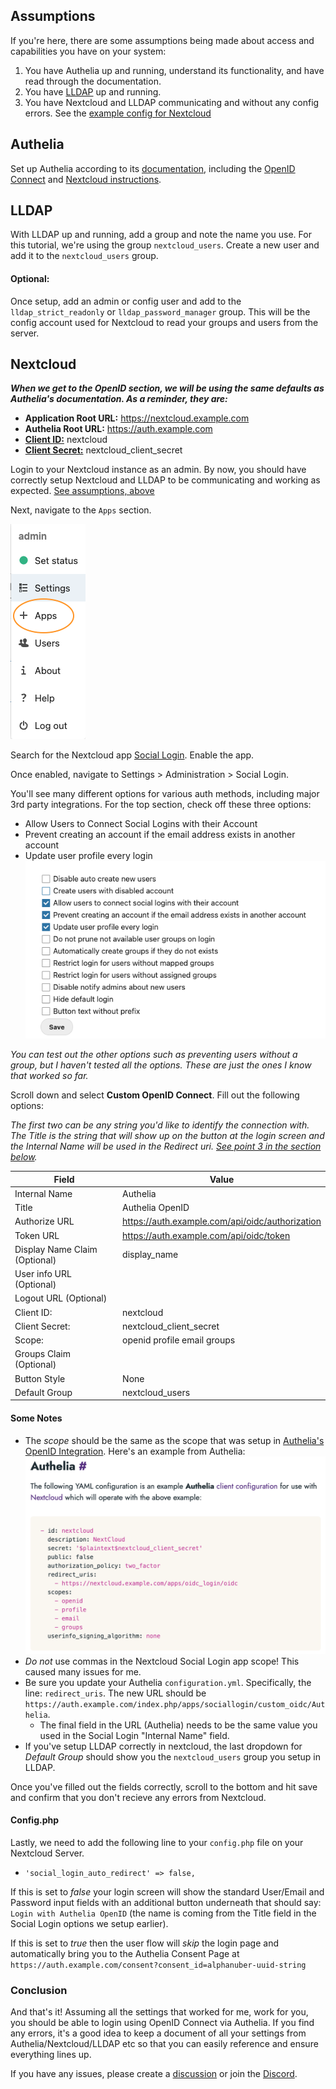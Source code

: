 ## Assumptions

If you're here, there are some assumptions being made about access and capabilities you have on your system:
1. You have Authelia up and running, understand its functionality, and have read through the documentation. 
2. You have [LLDAP](https://github.com/nitnelave/lldap) up and running. 
3. You have Nextcloud and LLDAP communicating and without any config errors. See the [example config for Nextcloud](example_configs/nextcloud.md)

## Authelia

Set up Authelia according to its [documentation](https://www.authelia.com/overview/prologue/introduction/), including the [OpenID Connect](https://www.authelia.com/configuration/identity-providers/open-id-connect/) and [Nextcloud instructions](https://www.authelia.com/integration/openid-connect/nextcloud/).

## LLDAP

With LLDAP up and running, add a group and note the name you use. For this tutorial, we're using the group `nextcloud_users`. Create a new user and add it to the `nextcloud_users` group. 

#### Optional:
Once setup, add an admin or config user and add to the `lldap_strict_readonly` or `lldap_password_manager` group. This will be the config account used for Nextcloud to read your groups and users from the server. 

## Nextcloud
**_When we get to the OpenID section, we will be using the same defaults as Authelia's documentation. As a reminder, they are:_** 

* **Application Root URL:** https://nextcloud.example.com
* **Authelia Root URL:** https://auth.example.com
* [**Client ID:**](https://www.authelia.com/configuration/identity-providers/open-id-connect/#id) nextcloud
* [**Client Secret:**](https://www.authelia.com/configuration/identity-providers/open-id-connect/#secret) nextcloud_client_secret

Login to your Nextcloud instance as an admin. By now, you should have correctly setup Nextcloud and LLDAP to be communicating and working as expected. [See assumptions, above](#assumptions)

Next, navigate to the `Apps` section. 

![nextcloud_apps.png](images/nextcloud_apps.png)

Search for the Nextcloud app [Social Login](https://apps.nextcloud.com/apps/sociallogin). Enable the app. 

Once enabled, navigate to Settings > Administration > Social Login.

You'll see many different options for various auth methods, including major 3rd party integrations. For the top section, check off these three options:
* Allow Users to Connect Social Logins with their Account
* Prevent creating an account if the email address exists in another account
* Update user profile every login
![nextcloud_sociallogin_checkboxes](images/nextcloud_sociallogin_checkboxes.png)

_You can test out the other options such as preventing users without a group, but I haven't tested all the options. These are just the ones I know that worked so far._

Scroll down and select **Custom OpenID Connect**. Fill out the following options:

_The first two can be any string you'd like to identify the connection with. The Title is the string that will show up on the button at the login screen and the Internal Name will be used in the Redirect uri. [See point 3 in the section below](#some-notes)._

| Field | Value |
|--|--|
| Internal Name | Authelia | 
|Title	| Authelia OpenID |
|Authorize URL | https://auth.example.com/api/oidc/authorization |
|Token URL	| https://auth.example.com/api/oidc/token |
|Display Name Claim (Optional) | display_name |
|User info URL (Optional) | | 			
|Logout URL (Optional) | |
|Client ID:	| nextcloud |
|Client Secret:	| nextcloud_client_secret |
|Scope: | openid profile email groups |
|Groups Claim (Optional) | 	| 			
|Button Style | None |
|Default Group	| nextcloud_users | 

#### Some Notes
* The *scope* should be the same as the scope that was setup in [Authelia's OpenID Integration](https://www.authelia.com/integration/openid-connect/nextcloud/#authelia). Here's an example from Authelia:
![Authelia OpenID Config](images/authelia_openid_config.png)
* *_Do not_* use commas in the Nextcloud Social Login app scope! This caused many issues for me.
* Be sure you update your Authelia `configuration.yml`. Specifically, the line: `redirect_uris`. The new URL should be 
`https://auth.example.com/index.php/apps/sociallogin/custom_oidc/Authelia`. 
    * The final field in the URL (Authelia) needs to be the same value you used in the Social Login "Internal Name" field. 
* If you've setup LLDAP correctly in nextcloud, the last dropdown for _Default Group_ should show you the `nextcloud_users` group you setup in LLDAP. 

Once you've filled out the fields correctly, scroll to the bottom and hit save and confirm that you don't recieve any errors from Nextcloud. 

#### Config.php
Lastly, we need to add the following line to your `config.php` file on your Nextcloud Server. 
* `'social_login_auto_redirect' => false,`

If this is set to *false* your login screen will show the standard User/Email and Password input fields with an additional button underneath that should say: `Login with Authelia OpenID` (the name is coming from the Title field in the Social Login options we setup earlier). 

If this is set to *true* then the user flow will _skip_ the login page and automatically bring you to the Authelia Consent Page at `https://auth.example.com/consent?consent_id=alphanuber-uuid-string`

### Conclusion
And that's it! Assuming all the settings that worked for me, work for you, you should be able to login using OpenID Connect via Authelia. If you find any errors, it's a good idea to keep a document of all your settings from Authelia/Nextcloud/LLDAP etc so that you can easily reference and ensure everything lines up.

If you have any issues, please create a [discussion](https://github.com/nitnelave/lldap/discussions) or join the [Discord](https://discord.gg/h5PEdRMNyP).
